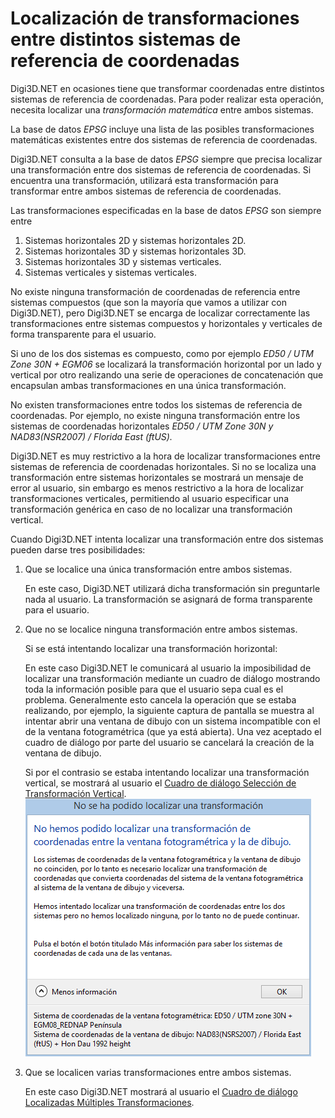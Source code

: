 # Localización de transformaciones entre distintos sistemas de referencia de coordenadas

Digi3D.NET en ocasiones tiene que transformar coordenadas entre distintos sistemas de referencia de coordenadas. Para poder realizar esta operación, necesita localizar una _transformación matemática_ entre ambos sistemas.

La base de datos _EPSG_ incluye una lista de las posibles transformaciones matemáticas existentes entre dos sistemas de referencia de coordenadas.

Digi3D.NET consulta a la base de datos _EPSG_ siempre que precisa localizar una transformación entre dos sistemas de referencia de coordenadas. Si encuentra una transformación, utilizará esta transformación para transformar entre ambos sistemas de referencia de coordenadas.

Las transformaciones especificadas en la base de datos _EPSG_ son siempre entre

1. Sistemas horizontales 2D y sistemas horizontales 2D.
2. Sistemas horizontales 3D y sistemas horizontales 3D.
3. Sistemas horizontales 3D y sistemas verticales.
4. Sistemas verticales y sistemas verticales.

No existe ninguna transformación de coordenadas de referencia entre sistemas compuestos \(que son la mayoría que vamos a utilizar con Digi3D.NET\), pero Digi3D.NET se encarga de localizar correctamente las transformaciones entre sistemas compuestos y horizontales y verticales de forma transparente para el usuario.

Si uno de los dos sistemas es compuesto, como por ejemplo _ED50 / UTM Zone 30N + EGM06_ se localizará la transformación horizontal por un lado y vertical por otro realizando una serie de operaciones de concatenación que encapsulan ambas transformaciones en una única transformación.

No existen transformaciones entre todos los sistemas de referencia de coordenadas. Por ejemplo, no existe ninguna transformación entre los sistemas de coordenadas horizontales _ED50 / UTM Zone 30N y NAD83\(NSR2007\) / Florida East \(ftUS\)._

Digi3D.NET es muy restrictivo a la hora de localizar transformaciones entre sistemas de referencia de coordenadas horizontales. Si no se localiza una transformación entre sistemas horizontales se mostrará un mensaje de error al usuario, sin embargo es menos restrictivo a la hora de localizar transformaciones verticales, permitiendo al usuario especificar una transformación genérica en caso de no localizar una transformación vertical.

Cuando Digi3D.NET intenta localizar una transformación entre dos sistemas pueden darse tres posibilidades:

1. Que se localice una única transformación entre ambos sistemas.

   En este caso, Digi3D.NET utilizará dicha transformación sin preguntarle nada al usuario. La transformación se asignará de forma transparente para el usuario.

2. Que no se localice ninguna transformación entre ambos sistemas.

   Si se está intentando localizar una transformación horizontal:

   En este caso Digi3D.NET le comunicará al usuario la imposibilidad de localizar una transformación mediante un cuadro de diálogo mostrando toda la información posible para que el usuario sepa cual es el problema. Generalmente esto cancela la operación que se estaba realizando, por ejemplo, la siguiente captura de pantalla se muestra al intentar abrir una ventana de dibujo con un sistema incompatible con el de la ventana fotogramétrica \(que ya está abierta\). Una vez aceptado el cuadro de diálogo por parte del usuario se cancelará la creación de la ventana de dibujo.

   Si por el contrasio se estaba intentando localizar una transformación vertical, se mostrará al usuario el [Cuadro de diálogo Selección de Transformación Vertical](https://github.com/digi21/docs/tree/7fc627c885c16fb88afc7cc05a6df2a2f4a54563/digi3d-net/sistemas-referencia-coordenadas/CuadroDeDialogoSeleccionDeTransformacionVertical.html).  
   ![](../../.gitbook/assets/mensaje-de-error-porque-no-existe-transformacion-entre-dos-sistemas.png)

3. Que se localicen varias transformaciones entre ambos sistemas.

   En este caso Digi3D.NET mostrará al usuario el [Cuadro de diálogo Localizadas Múltiples Transformaciones](https://github.com/digi21/docs/tree/7fc627c885c16fb88afc7cc05a6df2a2f4a54563/digi3d-net/sistemas-referencia-coordenadas/CuadroDeDialogoLocalizadasMultiplesTransformaciones.html).


